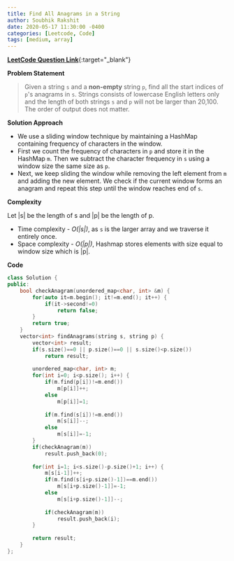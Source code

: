 ```yaml
---
title: Find All Anagrams in a String
author: Soubhik Rakshit
date: 2020-05-17 11:30:00 -0400
categories: [Leetcode, Code]
tags: [medium, array]
---
```


[**LeetCode Question Link**](https://leetcode.com/problems/find-all-anagrams-in-a-string/){:target="_blank"}

**Problem Statement**

> Given a string `s` and a **non-empty** string `p`, find all the start indices of `p`'s anagrams in `s`.
> Strings consists of lowercase English letters only and the length of both strings `s` and `p` will not be larger than 20,100.
> The order of output does not matter.

**Solution Approach**
* We use a sliding window technique by maintaining a HashMap containing frequency of characters in the window.
* First we count the frequency of characters in `p` and store it in the HashMap `m`. Then we subtract the character frequency in `s` using a window size the same size as `p`.
* Next, we keep sliding the window while removing the left element from `m` and adding the new element. We check if the current window forms an anagram and repeat this step until the window reaches end of `s`.


**Complexity**

Let \|s\| be the length of s and \|p\| be the length of p.
* Time complexity - _O(\|s\|)_, as `s` is the larger array and we traverse it entirely once.
* Space complexity - _O(\|p\|)_, Hashmap stores elements with size equal to window size which is \|p\|.

**Code**

```c++
class Solution {
public:
    bool checkAnagram(unordered_map<char, int> &m) {
        for(auto it=m.begin(); it!=m.end(); it++) {
            if(it->second!=0)
                return false;
        }
        return true;
    }
    vector<int> findAnagrams(string s, string p) {
        vector<int> result;
        if(s.size()==0 || p.size()==0 || s.size()<p.size())
            return result;
        
        unordered_map<char, int> m;
        for(int i=0; i<p.size(); i++) {
            if(m.find(p[i])!=m.end())
                m[p[i]]++;
            else
                m[p[i]]=1;
            
            if(m.find(s[i])!=m.end())
                m[s[i]]--;
            else
                m[s[i]]=-1;
        }
        if(checkAnagram(m))
            result.push_back(0);
        
        for(int i=1; i<s.size()-p.size()+1; i++) {
            m[s[i-1]]++;
            if(m.find(s[i+p.size()-1])==m.end())
                m[s[i+p.size()-1]]=-1;
            else
                m[s[i+p.size()-1]]--;
            
            if(checkAnagram(m))
                result.push_back(i);
        }
        
        return result;
    }
};
```